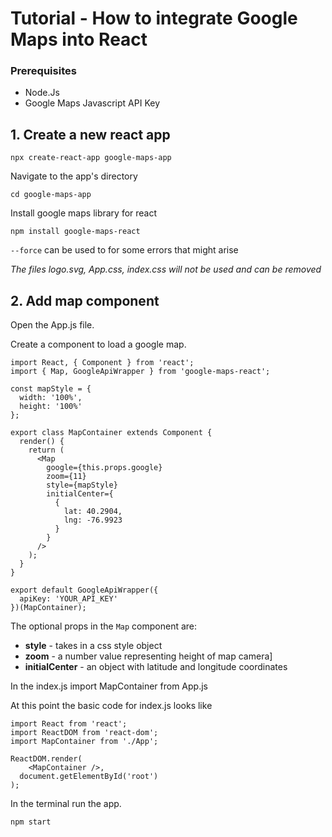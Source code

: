# Tutorial - How to integrate Google Maps into React

### Prerequisites
- Node.Js
- Google Maps Javascript API Key

## 1. Create a new react app

`npx create-react-app google-maps-app`

Navigate to the app's directory

`cd google-maps-app`

Install google maps library for react

`npm install google-maps-react`

`--force` can be used to for some errors that might arise

*The files logo.svg, App.css, index.css will not be used and can be removed*

## 2. Add map component

Open the App.js file.

Create a component to load a google map.

```
import React, { Component } from 'react';
import { Map, GoogleApiWrapper } from 'google-maps-react';

const mapStyle = {
  width: '100%',
  height: '100%'
};

export class MapContainer extends Component {
  render() {
    return (
      <Map
        google={this.props.google}
        zoom={11}
        style={mapStyle}
        initialCenter={
          {
            lat: 40.2904,
            lng: -76.9923
          }
        }
      />
    );
  }
}

export default GoogleApiWrapper({
  apiKey: 'YOUR_API_KEY'
})(MapContainer);
```



The optional props in the `Map` component are:
- **style** - takes in a css style object
- **zoom** - a number value representing height of map camera]
- **initialCenter** - an object with latitude and longitude coordinates

In the index.js import MapContainer from App.js

At this point the basic code for index.js looks like
```
import React from 'react';
import ReactDOM from 'react-dom';
import MapContainer from './App';

ReactDOM.render(
    <MapContainer />,
  document.getElementById('root')
);
```

In the terminal run the app. 

`npm start`

